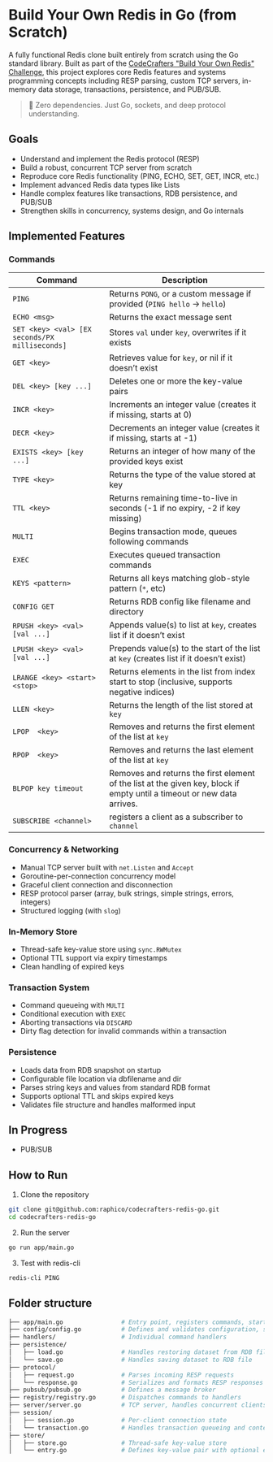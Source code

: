 # Build Your Own Redis in Go (from Scratch)

A fully functional Redis clone built entirely from scratch using the Go standard library. Built as part of the [CodeCrafters "Build Your Own Redis" Challenge](https://codecrafters.io/challenges/redis), this project explores core Redis features and systems programming concepts including RESP parsing, custom TCP servers, in-memory data storage, transactions, persistence, and PUB/SUB.

> 🚀 Zero dependencies. Just Go, sockets, and deep protocol understanding.

## Goals

- Understand and implement the Redis protocol (RESP)
- Build a robust, concurrent TCP server from scratch
- Reproduce core Redis functionality (PING, ECHO, SET, GET, INCR, etc.)
- Implement advanced Redis data types like Lists
- Handle complex features like transactions, RDB persistence, and PUB/SUB
- Strengthen skills in concurrency, systems design, and Go internals

## Implemented Features

### Commands

| Command                                        | Description                                                                                                             |
| ---------------------------------------------- | ----------------------------------------------------------------------------------------------------------------------- |
| `PING`                                         | Returns `PONG`, or a custom message if provided (`PING hello` → `hello`)                                                |
| `ECHO <msg>`                                   | Returns the exact message sent                                                                                          |
| `SET <key> <val> [EX seconds/PX milliseconds]` | Stores `val` under `key`, overwrites if it exists                                                                       |
| `GET <key>`                                    | Retrieves value for `key`, or nil if it doesn’t exist                                                                   |
| `DEL <key> [key ...]`                          | Deletes one or more the key-value pairs                                                                                 |
| `INCR <key>`                                   | Increments an integer value (creates it if missing, starts at 0)                                                        |
| `DECR <key>`                                   | Decrements an integer value (creates it if missing, starts at -1)                                                       |
| `EXISTS <key> [key ...]`                       | Returns an integer of how many of the provided keys exist                                                               |
| `TYPE <key>`                                   | Returns the type of the value stored at key                                                                             |
| `TTL <key>`                                    | Returns remaining time-to-live in seconds (-1 if no expiry, -2 if key missing)                                          |
| `MULTI`                                        | Begins transaction mode, queues following commands                                                                      |
| `EXEC`                                         | Executes queued transaction commands                                                                                    |
| `KEYS <pattern>`                               | Returns all keys matching glob-style pattern (`*`, etc)                                                                 |
| `CONFIG GET`                                   | Returns RDB config like filename and directory                                                                          |
| `RPUSH <key> <val> [val ...]`                  | Appends value(s) to list at `key`, creates list if it doesn’t exist                                                     |
| `LPUSH <key> <val> [val ...]`                  | Prepends value(s) to the start of the list at `key` (creates list if it doesn’t exist)                                  |
| `LRANGE <key> <start> <stop>`                  | Returns elements in the list from index start to stop (inclusive, supports negative indices)                            |
| `LLEN <key>`                                   | Returns the length of the list stored at `key`                                                                          |
| `LPOP  <key>`                                  | Removes and returns the first element of the list at `key`                                                              |
| `RPOP  <key>`                                  | Removes and returns the last element of the list at `key`                                                               |
| `BLPOP key timeout`                            | Removes and returns the first element of the list at the given key, block if empty until a timeout or new data arrives. |
| `SUBSCRIBE <channel>`                          | registers a client as a subscriber to `channel`                                                                         |

### Concurrency & Networking

- Manual TCP server built with `net.Listen` and `Accept`
- Goroutine-per-connection concurrency model
- Graceful client connection and disconnection
- RESP protocol parser (array, bulk strings, simple strings, errors, integers)
- Structured logging (with `slog`)

### In-Memory Store

- Thread-safe key-value store using `sync.RWMutex`
- Optional TTL support via expiry timestamps
- Clean handling of expired keys

### Transaction System

- Command queueing with `MULTI`
- Conditional execution with `EXEC`
- Aborting transactions via `DISCARD`
- Dirty flag detection for invalid commands within a transaction

### Persistence

- Loads data from RDB snapshot on startup
- Configurable file location via dbfilename and dir
- Parses string keys and values from standard RDB format
- Supports optional TTL and skips expired keys
- Validates file structure and handles malformed input

## In Progress

- PUB/SUB

## How to Run

1. Clone the repository

```bash
git clone git@github.com:raphico/codecrafters-redis-go.git
cd codecrafters-redis-go
```

2. Run the server

```bash
go run app/main.go
```

3. Test with redis-cli

```bash
redis-cli PING
```

## Folder structure

```bash
├── app/main.go                # Entry point, registers commands, starts server
├── config/config.go           # Defines and validates configuration, such as RDB path
├── handlers/                  # Individual command handlers
├── persistence/
│   ├── load.go                # Handles restoring dataset from RDB file
│   └── save.go                # Handles saving dataset to RDB file
├── protocol/
│   ├── request.go             # Parses incoming RESP requests
│   └── response.go            # Serializes and formats RESP responses
├── pubsub/pubsub.go           # Defines a message broker
├── registry/registry.go       # Dispatches commands to handlers
├── server/server.go           # TCP server, handles concurrent clients
├── session/
│   ├── session.go             # Per-client connection state
│   └── transaction.go         # Handles transaction queueing and context
├── store/
│   ├── store.go               # Thread-safe key-value store
│   └── entry.go               # Defines key-value pair with optional expiry
```
